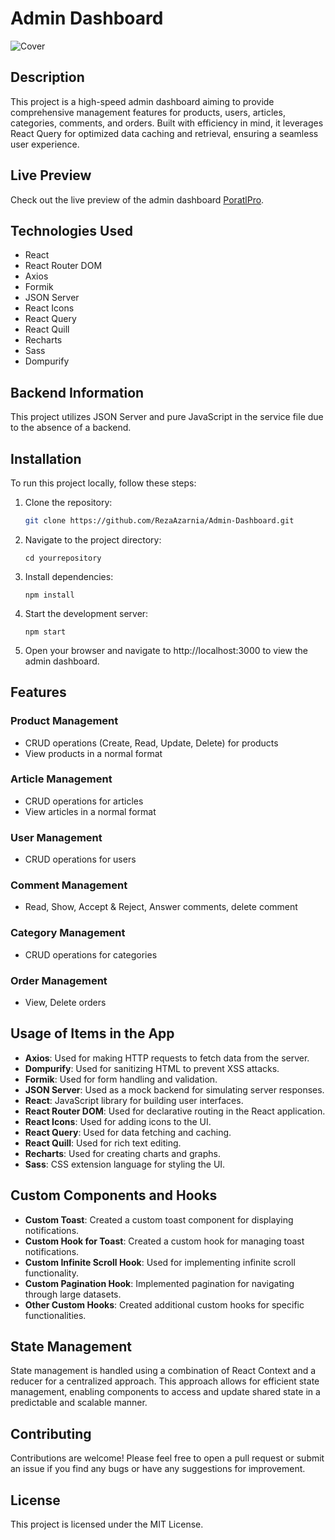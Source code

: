 
# Admin Dashboard

![Cover](https://github.com/RezaAzarnia/Admin-Dashboard/assets/57747920/78258a50-b1af-4238-8d96-88b7da985022)

## Description

This project is a high-speed admin dashboard aiming to provide comprehensive management features for products, users, articles, categories, comments, and orders. Built with efficiency in mind, it leverages React Query for optimized data caching and retrieval, ensuring a seamless user experience.


## Live Preview

Check out the live preview of the admin dashboard [PoratlPro](https://portalpro.liara.run/).

## Technologies Used

- React
- React Router DOM
- Axios
- Formik
- JSON Server
- React Icons
- React Query
- React Quill
- Recharts
- Sass
- Dompurify

## Backend Information

This project utilizes JSON Server and pure JavaScript in the service file due to the absence of a backend.

## Installation

To run this project locally, follow these steps:

1. Clone the repository:

   ```bash
   git clone https://github.com/RezaAzarnia/Admin-Dashboard.git
2.  Navigate to the project directory:
        
    `cd yourrepository` 
    
3.  Install dependencies:

    `npm install` 
    
4.  Start the development server:
            
    `npm start` 
    
5.  Open your browser and navigate to http://localhost:3000 to view the admin dashboard.
    

## Features

### Product Management
- CRUD operations (Create, Read, Update, Delete) for products
- View products in a normal format

### Article Management
- CRUD operations for articles
- View articles in a normal format

### User Management
- CRUD operations for users

### Comment Management
- Read, Show, Accept & Reject, Answer comments, delete comment

### Category Management
- CRUD operations for categories

### Order Management
- View, Delete orders


## Usage of Items in the App

-   **Axios**: Used for making HTTP requests to fetch data from the server.
-   **Dompurify**: Used for sanitizing HTML to prevent XSS attacks.
-   **Formik**: Used for form handling and validation.
-   **JSON Server**: Used as a mock backend for simulating server responses.
-   **React**: JavaScript library for building user interfaces.
-   **React Router DOM**: Used for declarative routing in the React application.
-   **React Icons**: Used for adding icons to the UI.
-   **React Query**: Used for data fetching and caching.
-   **React Quill**: Used for rich text editing.
-   **Recharts**: Used for creating charts and graphs.
-   **Sass**: CSS extension language for styling the UI.

## Custom Components and Hooks

-   **Custom Toast**: Created a custom toast component for displaying notifications.
-   **Custom Hook for Toast**: Created a custom hook for managing toast notifications.
-   **Custom Infinite Scroll Hook**: Used for implementing infinite scroll functionality.
-   **Custom Pagination Hook**: Implemented pagination for navigating through large datasets.
-   **Other Custom Hooks**: Created additional custom hooks for specific functionalities.

## State Management

State management is handled using a combination of React Context and a reducer for a centralized approach. This approach allows for efficient state management, enabling components to access and update shared state in a predictable and scalable manner.

## Contributing

Contributions are welcome! Please feel free to open a pull request or submit an issue if you find any bugs or have any suggestions for improvement.

## License

This project is licensed under the MIT License.
